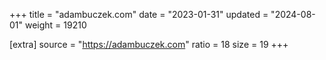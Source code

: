 +++
title = "adambuczek.com"
date = "2023-01-31"
updated = "2024-08-01"
weight = 19210

[extra]
source = "https://adambuczek.com"
ratio = 18
size = 19
+++
